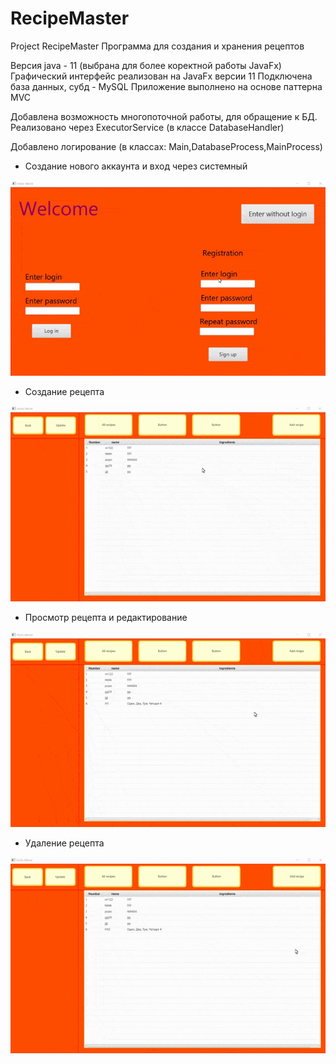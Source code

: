# RecipeMaster
Project RecipeMaster
Программа для создания и хранения рецептов

Версия java - 11 (выбрана для более коректной работы JavaFx)
Графический интерфейс реализован на JavaFx версии 11
Подключена база данных, субд - MySQL
Приложение выполнено на основе паттерна MVC

Добавлена возможность многопоточной работы, для обращение к БД. Реализовано через ExecutorService
(в классе DatabaseHandler)

Добавлено логирование
(в классах: Main,DatabaseProcess,MainProcess)

* Создание нового аккаунта и вход через системный

![](gif_for_git/1.gif)

* Создание рецепта

![](gif_for_git/2.gif)

* Просмотр рецепта и редактирование

![](gif_for_git/3.gif)

* Удаление рецепта

![](gif_for_git/4.gif)
